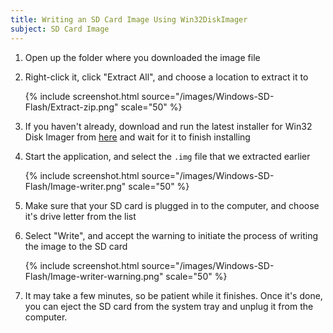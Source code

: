 ```yaml
---
title: Writing an SD Card Image Using Win32DiskImager
subject: SD Card Image
---
```


1. Open up the folder where you downloaded the image file

2. Right-click it, click "Extract All", and choose a location to extract it to

    {% include screenshot.html source="/images/Windows-SD-Flash/Extract-zip.png" scale="50" %}

3. If you haven't already, download and run the latest installer for Win32 Disk Imager from [here](http://sourceforge.net/projects/win32diskimager/files/latest/download) and wait for it to finish installing

4. Start the application, and select the `.img` file that we extracted earlier

    {% include screenshot.html source="/images/Windows-SD-Flash/Image-writer.png" scale="50" %}

5. Make sure that your SD card is plugged in to the computer, and choose it's drive letter from the list

6. Select "Write", and accept the warning to initiate the process of writing the image to the SD card

    {% include screenshot.html source="/images/Windows-SD-Flash/Image-writer-warning.png" scale="50" %}

7. It may take a few minutes, so be patient while it finishes. Once it's done, you can eject the SD card from the system tray and unplug it from the computer.